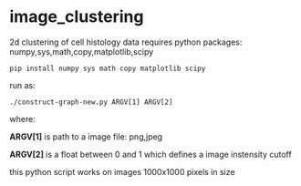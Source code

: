 # image_clustering
2d clustering of cell histology data
requires python packages: numpy,sys,math,copy,matplotlib,scipy

```
pip install numpy sys math copy matplotlib scipy
```

run as:
```
./construct-graph-new.py ARGV[1] ARGV[2]
```
where:

**ARGV[1]** is path to a image file: png,jpeg

**ARGV[2]**	is a float between 0 and 1 which defines a image instensity cutoff

this python script works on images 1000x1000 pixels in size
